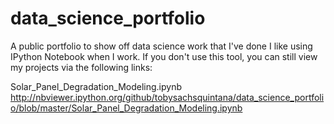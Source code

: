 # data_science_portfolio
A public portfolio to show off data science work that I've done
I like using IPython Notebook when I work. If you don't use this tool, 
you can still view my projects via the following links:

Solar_Panel_Degradation_Modeling.ipynb
http://nbviewer.ipython.org/github/tobysachsquintana/data_science_portfolio/blob/master/Solar_Panel_Degradation_Modeling.ipynb

